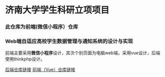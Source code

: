 # 济南大学学生科研立项项目
### 此仓库为前端(微信小程序）仓库
### Web端自适应高校学生数据管理与通知系统的设计与实现

前端主要采用**微信小程序**设计，其次个别页面为电脑web端，采用vue设计，后端使用thinkphp设计。

[后端仓库链接](https://github.com/mofengmo/University-management-system-background "点击跳转")
[前端（Vue）仓库链接](https://github.com/mofengmo/University-management-system-vue "点击跳转")
